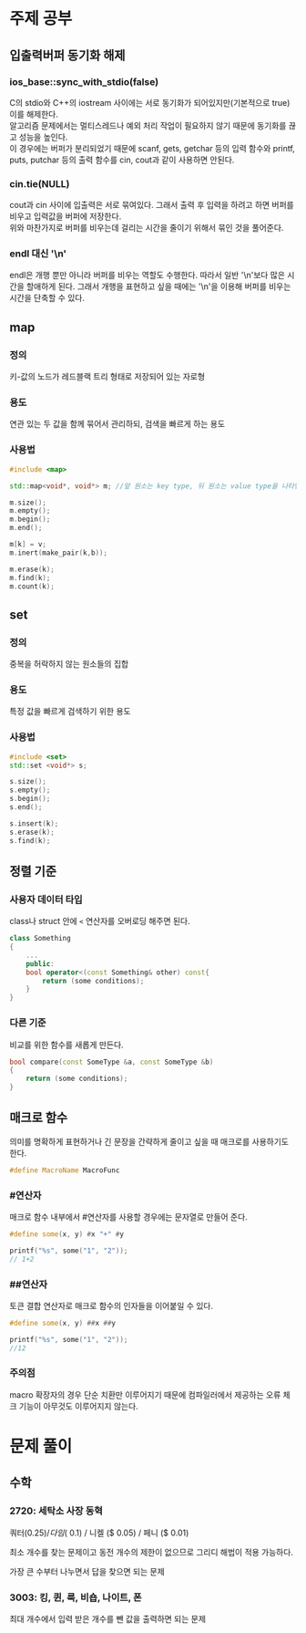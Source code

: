 # 주제 공부

## 입출력버퍼 동기화 해제
### ios_base::sync_with_stdio(false)

C의 stdio와 C++의 iostream 사이에는 서로 동기화가 되어있지만(기본적으로 true) 이를 해제한다.   
알고리즘 문제에서는 멀티스레드나 예외 처리 작업이 필요하지 않기 때문에 동기화를 끊고 성능을 높인다.   
이 경우에는 버퍼가 분리되었기 때문에 scanf, gets, getchar 등의 입력 함수와 printf, puts, putchar 등의 출력 함수를 cin, cout과 같이 사용하면 안된다.

### cin.tie(NULL)
cout과 cin 사이에 입출력은 서로 묶여있다. 그래서 출력 후 입력을 하려고 하면 버퍼를 비우고 입력값을 버퍼에 저장한다.   
위와 마찬가지로 버퍼를 비우는데 걸리는 시간을 줄이기 위해서 묶인 것을 풀어준다.

### endl 대신 '\n'
endl은 개행 뿐만 아니라 버퍼를 비우는 역할도 수행한다. 따라서 일반 '\n'보다 많은 시간을 할애하게 된다. 그래서 개행을 표현하고 싶을 때에는 '\n'을 이용해 버퍼를 비우는 시간을 단축할 수 있다.

## map
### 정의
키-값의 노드가 레드블랙 트리 형태로 저장되어 있는 자로형

### 용도
연관 있는 두 값을 함께 묶어서 관리하되, 검색을 빠르게 하는 용도

### 사용법
```C++
#include <map>

std::map<void*, void*> m; //앞 원소는 key type, 뒤 원소는 value type을 나타낸다.

m.size();
m.empty();
m.begin();
m.end();

m[k] = v;
m.inert(make_pair(k,b));

m.erase(k);
m.find(k);
m.count(k);
```

## set
### 정의
중복을 허락하지 않는 원소들의 집합

### 용도
특정 값을 빠르게 검색하기 위한 용도

### 사용법
```C++
#include <set>
std::set <void*> s;

s.size();
s.empty();
s.begin();
s.end();

s.insert(k);
s.erase(k);
s.find(k);
```

## 정렬 기준
### 사용자 데이터 타입
class나 struct 안에 `<` 연산자를 오버로딩 해주면 된다.

```C++
class Something
{
    ...
    public:
    bool operator<(const Something& other) const{
        return (some conditions);
    }
}
```

### 다른 기준
비교를 위한 함수를 새롭게 만든다. 
```C++
bool compare(const SomeType &a, const SomeType &b)
{
    return (some conditions);
}
```

## 매크로 함수
의미를 명확하게 표현하거나 긴 문장을 간략하게 줄이고 싶을 때 매크로를 사용하기도 한다.
```C++
#define MacroName MacroFunc
```

### #연산자
매크로 함수 내부에서 #연산자를 사용할 경우에는 문자열로 만들어 준다.

```C++
#define some(x, y) #x "+" #y

printf("%s", some("1", "2"));
// 1+2
```

### ##연산자
토큰 결합 연산자로 매크로 함수의 인자들을 이어붙일 수 있다.

```C++
#define some(x, y) ##x ##y

printf("%s", some("1", "2"));
//12
```

### 주의점
macro 확장자의 경우 단순 치환만 이루어지기 때문에 컴파일러에서 제공하는 오류 체크 기능이 아무것도 이루어지지 않는다.

# 문제 풀이

## 수학

### 2720: 세탁소 사장 동혁
쿼터($0.25) /
다임 ($ 0.1) /
니켈 ($ 0.05) /
페니 ($ 0.01)

최소 개수를 찾는 문제이고 동전 개수의 제한이 없으므로 그리디 해법이 적용 가능하다.

가장 큰 수부터 나누면서 답을 찾으면 되는 문제

### 3003: 킹, 퀸, 룩, 비숍, 나이트, 폰
최대 개수에서 입력 받은 개수를 뺀 값을 출력하면 되는 문제